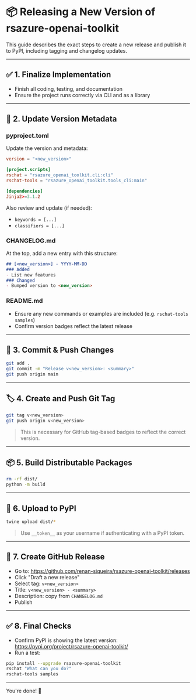 # 📦 Releasing a New Version of rsazure-openai-toolkit

This guide describes the exact steps to create a new release and publish it to PyPI, including tagging and changelog updates.

---

## ✅ 1. Finalize Implementation
- Finish all coding, testing, and documentation
- Ensure the project runs correctly via CLI and as a library

---

## 📝 2. Update Version Metadata

### pyproject.toml
Update the version and metadata:

```toml
version = "<new_version>"

[project.scripts]
rschat = "rsazure_openai_toolkit.cli:cli"
rschat-tools = "rsazure_openai_toolkit.tools_cli:main"

[dependencies]
Jinja2>=3.1.2
```

Also review and update (if needed):
- `keywords = [...]`
- `classifiers = [...]`

### CHANGELOG.md
At the top, add a new entry with this structure:

```md
## [<new_version>] - YYYY-MM-DD
### Added
- List new features
### Changed
- Bumped version to <new_version>
```

### README.md
- Ensure any new commands or examples are included (e.g. `rschat-tools samples`)
- Confirm version badges reflect the latest release

---

## 🔀 3. Commit & Push Changes
```bash
git add .
git commit -m "Release v<new_version>: <summary>"
git push origin main
```

---

## 🏷️ 4. Create and Push Git Tag
```bash
git tag v<new_version>
git push origin v<new_version>
```
> This is necessary for GitHub tag-based badges to reflect the correct version.

---

## 📦 5. Build Distributable Packages
```bash
rm -rf dist/
python -m build
```

---

## 🚀 6. Upload to PyPI
```bash
twine upload dist/*
```
> Use `__token__` as your username if authenticating with a PyPI token.

---

## 🏁 7. Create GitHub Release
- Go to: https://github.com/renan-siqueira/rsazure-openai-toolkit/releases
- Click "Draft a new release"
- Select tag: `v<new_version>`
- Title: `v<new_version> - <summary>`
- Description: copy from `CHANGELOG.md`
- Publish

---

## ✅ 8. Final Checks
- Confirm PyPI is showing the latest version: https://pypi.org/project/rsazure-openai-toolkit/
- Run a test:
```bash
pip install --upgrade rsazure-openai-toolkit
rschat "What can you do?"
rschat-tools samples
```

---

You're done! 🎉